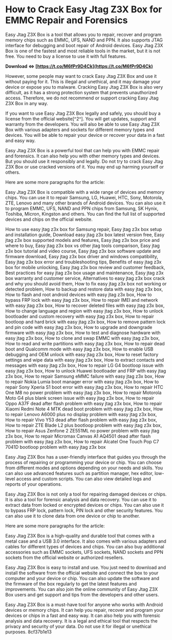 # How to Crack Easy Jtag Z3X Box for EMMC Repair and Forensics
 
Easy Jtag Z3X Box is a tool that allows you to repair, recover and program memory chips such as EMMC, UFS, NAND and PPN. It also supports JTAG interface for debugging and boot repair of Android devices. Easy Jtag Z3X Box is one of the fastest and most reliable tools in the market, but it is not free. You need to buy a license to use it with full features.
 
**Download ⇔ [https://t.co/M6fPr9D4Ck](https://t.co/M6fPr9D4Ck)**


 
However, some people may want to crack Easy Jtag Z3X Box and use it without paying for it. This is illegal and unethical, and it may damage your device or expose you to malware. Cracking Easy Jtag Z3X Box is also very difficult, as it has a strong protection system that prevents unauthorized access. Therefore, we do not recommend or support cracking Easy Jtag Z3X Box in any way.
 
If you want to use Easy Jtag Z3X Box legally and safely, you should buy a license from the official website[^2^]. You will get updates, support and warranty from the developers. You will also be able to use Easy Jtag Z3X Box with various adapters and sockets for different memory types and devices. You will be able to repair your device or recover your data in a fast and easy way.
 
Easy Jtag Z3X Box is a powerful tool that can help you with EMMC repair and forensics. It can also help you with other memory types and devices. But you should use it responsibly and legally. Do not try to crack Easy Jtag Z3X Box or use cracked versions of it. You may end up harming yourself or others.

Here are some more paragraphs for the article:
 
Easy Jtag Z3X Box is compatible with a wide range of devices and memory chips. You can use it to repair Samsung, LG, Huawei, HTC, Sony, Motorola, ZTE, Lenovo and many other brands of Android devices. You can also use it to program EMMC, UFS, NAND and PPN chips from Samsung, SK Hynix, Toshiba, Micron, Kingston and others. You can find the full list of supported devices and chips on the official website.
 
How to use easy jtag z3x box for Samsung repair,  Easy jtag z3x box setup and installation guide,  Download easy jtag z3x box latest version free,  Easy jtag z3x box supported models and features,  Easy jtag z3x box price and where to buy,  Easy jtag z3x box vs other jtag tools comparison,  Easy jtag z3x box tutorial and video course,  Easy jtag z3x box software update and firmware download,  Easy jtag z3x box driver and windows compatibility,  Easy jtag z3x box error and troubleshooting tips,  Benefits of easy jtag z3x box for mobile unlocking,  Easy jtag z3x box review and customer feedback,  Best practices for easy jtag z3x box usage and maintenance,  Easy jtag z3x box warranty and customer service,  Alternatives to easy jtag z3x box crack and why you should avoid them,  How to fix easy jtag z3x box not working or detected problem,  How to backup and restore data with easy jtag z3x box,  How to flash and root android devices with easy jtag z3x box,  How to bypass FRP lock with easy jtag z3x box,  How to repair IMEI and network with easy jtag z3x box,  How to recover deleted files with easy jtag z3x box,  How to change language and region with easy jtag z3x box,  How to unlock bootloader and custom recovery with easy jtag z3x box,  How to repair bootloop and hard brick with easy jtag z3x box,  How to remove pattern lock and pin code with easy jtag z3x box,  How to upgrade and downgrade firmware with easy jtag z3x box,  How to test and diagnose hardware with easy jtag z3x box,  How to clone and swap EMMC with easy jtag z3x box,  How to read and write partitions with easy jtag z3x box,  How to repair dead boot and Qualcomm mode with easy jtag z3x box,  How to enable USB debugging and OEM unlock with easy jtag z3x box,  How to reset factory settings and wipe data with easy jtag z3x box,  How to extract contacts and messages with easy jtag z3x box,  How to repair LG G4 bootloop issue with easy jtag z3x box,  How to unlock Huawei bootloader and FRP with easy jtag z3x box,  How to repair Samsung eMMC failure with easy jtag z3x box,  How to repair Nokia Lumia boot manager error with easy jtag z3x box,  How to repair Sony Xperia S1 boot error with easy jtag z3x box,  How to repair HTC One M8 no power problem with easy jtag z3x box,  How to repair Motorola Moto G4 plus blank screen issue with easy jtag z3x box,  How to repair Oppo A37F dead after flash problem with easy jtag z3x box,  How to repair Xiaomi Redmi Note 4 MTK dead boot problem with easy jtag z3x box,  How to repair Lenovo A6000 plus no display problem with easy jtag z3x box,  How to repair Vivo Y53 dead after flash problem with easy jtag z3x box,  How to repair ZTE Blade L2 plus bootloop problem with easy jtag z3x box,  How to repair Asus Zenfone 2 ZE551ML no power problem with easy jtag z3x box,  How to repair Micromax Canvas A1 AQ4501 dead after flash problem with easy jtag z3x box,  How to repair Alcatel One Touch Pop C7 7041D bootloop problem with easy jtag z3x box
 
Easy Jtag Z3X Box has a user-friendly interface that guides you through the process of repairing or programming your device or chip. You can choose from different modes and options depending on your needs and skills. You can also use advanced features such as partition manager, hex editor, low-level access and custom scripts. You can also view detailed logs and reports of your operations.
 
Easy Jtag Z3X Box is not only a tool for repairing damaged devices or chips. It is also a tool for forensic analysis and data recovery. You can use it to extract data from locked or encrypted devices or chips. You can also use it to bypass FRP lock, pattern lock, PIN lock and other security features. You can also use it to clone data from one device or chip to another.

Here are some more paragraphs for the article:
 
Easy Jtag Z3X Box is a high-quality and durable tool that comes with a metal case and a USB 3.0 interface. It also comes with various adapters and cables for different types of devices and chips. You can also buy additional accessories such as EMMC sockets, UFS sockets, NAND sockets and PPN sockets from the official website or authorized resellers.
 
Easy Jtag Z3X Box is easy to install and use. You just need to download and install the software from the official website and connect the box to your computer and your device or chip. You can also update the software and the firmware of the box regularly to get the latest features and improvements. You can also join the online community of Easy Jtag Z3X Box users and get support and tips from the developers and other users.
 
Easy Jtag Z3X Box is a must-have tool for anyone who works with Android devices or memory chips. It can help you repair, recover and program your devices or chips in a fast and easy way. It can also help you with forensic analysis and data recovery. It is a legal and ethical tool that respects the privacy and security of your data. Do not use it for illegal or unethical purposes.
 8cf37b1e13
 
